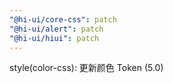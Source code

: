 ```yaml
---
"@hi-ui/core-css": patch
"@hi-ui/alert": patch
"@hi-ui/hiui": patch
---
```


style(color-css): 更新颜色 Token (5.0)
